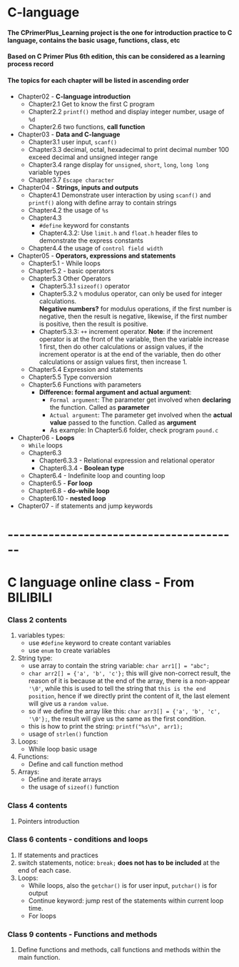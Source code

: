 # C-language

#### The CPrimerPlus_Learning project  is the one for introduction practice to C language, contains the basic usage, functions, class, etc

#### Based on C Primer Plus 6th edition, this can be considered as a learning process record

#### The topics for each chapter will be listed in ascending order

- Chapter02 - **C-language introduction**
  - Chapter2.1 Get to know the first C program
  - Chapter2.2 `printf()` method and display integer number, usage of `%d`
  - Chapter2.6 two functions, **call function**
- Chapter03 - **Data and C-language**
  - Chapter3.1 user input, `scanf()`
  - Chapter3.3 decimal, octal, hexadecimal to print decimal number 100
       exceed decimal and unsigned integer range
  - Chapter3.4 range display for `unsigned`, `short`, `long`, `long long` variable types
  - Chapter3.7 `Escape character`
- Chapter04 - **Strings, inputs and outputs**
  - Chapter4.1 Demonstrate user interaction by using `scanf()` and `printf()` along with define array to contain strings
  - Chapter4.2 the usage of `%s`
  - Chapter4.3 
    - `#define` keyword for constants
    - Chapter4.3.2: Use `limit.h` and `float.h` header files to demonstrate the express constants
  - Chapter4.4 the usage of `control field width`
- Chapter05 - **Operators, expressions and statements**
  - Chapter5.1 - While loops
  - Chapter5.2 - basic operators
  - Chapter5.3 Other Operators
    - Chapter5.3.1 `sizeof()` operator
    - Chapter5.3.2 `%` modulus operator, can only be used for integer calculations.   
    **Negative numbers?** for modulus operations, if the first number is negative, then the result is negative, likewise, if the first number is positive, then the result is positive.
    - Chapter5.3.3: `++` increment operator. **Note**: if the increment operator is at the front of the variable, then the variable increase 1 first, then do other calculations or assign values, if the increment operator is at the end of the variable, then do other calculations or assign values first, then increase 1.
  - Chapter5.4 Expression and statements
  - Chapter5.5 Type conversion
  - Chapter5.6 Functions with parameters
    - **Difference: formal argument and actual argument**: 
      - `Formal argument`: The parameter get involved when **declaring** the function. Called as **parameter**
      - `Actual argument`: The parameter get involved when the **actual value** passed to the function. Called as **argument**
      - As example: In Chapter5.6 folder, check program `pound.c`
- Chapter06 - **Loops**
  - `While` loops
  - Chapter6.3
    - Chapter6.3.3 - Relational expression and relational operator
    - Chapter6.3.4 - **Boolean type**
  - Chapter6.4 - Indefinite loop and counting loop
  - Chapter6.5 - **For loop**
  - Chapter6.8 - **do-while loop**
  - Chapter6.10 - **nested loop**
- Chapter07 - if statements and jump keywords
# ----------------------------------------

# C language online class - From BILIBILI

### Class 2 contents

1. variables types:
   - use `#define` keyword to create contant variables
   - use `enum` to create variables
2. String type:
   - use array to contain the string variable: `char arr1[] = "abc";`
   - `char arr2[] = {'a', 'b', 'c'};` this will give non-correct result, the reason of it is because at the end of the array, there is a non-appear `'\0'`, while this is used to tell the string that `this is the end position`, hence if we directly print the content of it,
the last element will give us a `random value`.
   - so if we define the array like this: `char arr3[] = {'a', 'b', 'c', '\0'};`, the result will give us the same as the first condition.
   - this is how to print the string: `printf("%s\n", arr1);`
   - usage of `strlen()` function
3. Loops:
   - While loop basic usage
4. Functions:
   - Define and call function method
5. Arrays:
   - Define and iterate arrays
   - the usage of `sizeof()` function

### Class 4 contents

1. Pointers introduction

### Class 6 contents - conditions and loops

1. If statements and practices
2. switch statements, notice: `break;` **does not has to be included** at the end of each case.
3. Loops:
   - While loops, also the `getchar()` is for user input, `putchar()` is for output
   - Continue keyword: jump rest of the statements within current loop time.
   - For loops

### Class 9 contents - Functions and methods
1. Define functions and methods, call functions and methods within the main function.